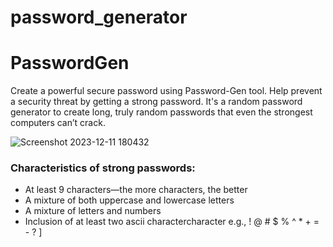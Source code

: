 # password_generator
# PasswordGen

Create a powerful secure password using Password-Gen tool. Help prevent a security threat by getting a strong password. It's a random password generator to create long, truly random passwords that even the strongest computers can’t crack.

![Screenshot 2023-12-11 180432](https://github.com/vedapriya17/password_generator/assets/140573640/bb43ac1a-6122-4f63-8c6a-1080ab2465f0)



### Characteristics of strong passwords:
- At least 9 characters—the more characters, the better
- A mixture of both uppercase and lowercase letters
- A mixture of letters and numbers
- Inclusion of at least two ascii charactercharacter e.g., ! @ # $ % ^ * + = - ? ]
